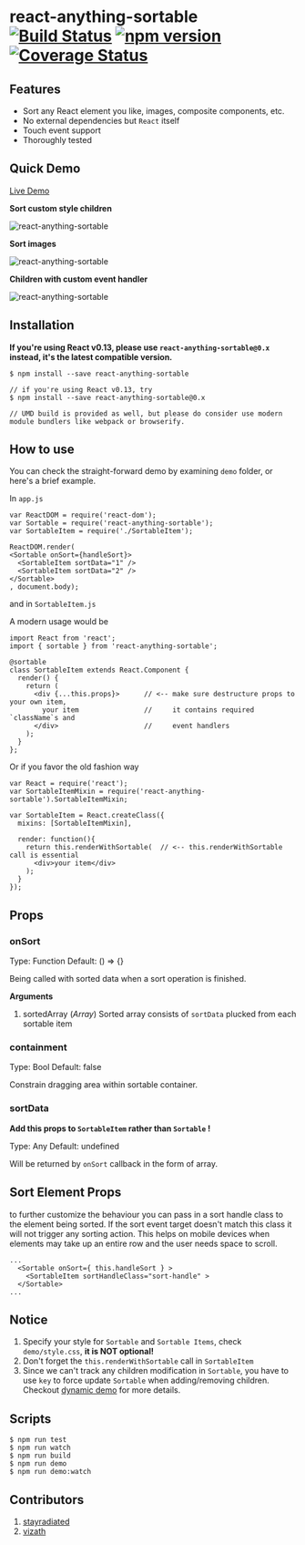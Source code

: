 # react-anything-sortable [![Build Status](https://travis-ci.org/jasonslyvia/react-anything-sortable.svg)](https://travis-ci.org/jasonslyvia/react-anything-sortable) [![npm version](https://badge.fury.io/js/react-anything-sortable.svg)](http://badge.fury.io/js/react-anything-sortable) [![Coverage Status](https://coveralls.io/repos/jasonslyvia/react-anything-sortable/badge.svg?branch=master&service=github)](https://coveralls.io/github/jasonslyvia/react-anything-sortable?branch=master)

## Features

 - Sort any React element you like, images, composite components, etc.
 - No external dependencies but `React` itself
 - Touch event support
 - Thoroughly tested

## Quick Demo

[Live Demo](http://jasonslyvia.github.io/react-anything-sortable/demo/index.html)

**Sort custom style children**

![react-anything-sortable](http://ww4.sinaimg.cn/large/831e9385gw1equswkpcfag209p02sgn5.gif)

**Sort images**

![react-anything-sortable](http://ww3.sinaimg.cn/mw690/831e9385gw1equstgvfmzg20a50360va.gif)

**Children with custom event handler**

![react-anything-sortable](http://ww4.sinaimg.cn/large/831e9385gw1eqy459cieqg20au02s0t4.gif)

## Installation

**If you're using React v0.13, please use `react-anything-sortable@0.x` instead, it's the latest compatible version.**

```
$ npm install --save react-anything-sortable

// if you're using React v0.13, try
$ npm install --save react-anything-sortable@0.x

// UMD build is provided as well, but please do consider use modern module bundlers like webpack or browserify.
```

## How to use

You can check the straight-forward demo by examining `demo` folder, or here's a brief example.

In `app.js`

````
var ReactDOM = require('react-dom');
var Sortable = require('react-anything-sortable');
var SortableItem = require('./SortableItem');

ReactDOM.render(
<Sortable onSort={handleSort}>
  <SortableItem sortData="1" />
  <SortableItem sortData="2" />
</Sortable>
, document.body);
````

and in `SortableItem.js`

A modern usage would be

```
import React from 'react';
import { sortable } from 'react-anything-sortable';

@sortable
class SortableItem extends React.Component {
  render() {
    return (
      <div {...this.props}>      // <-- make sure destructure props to your own item,
        your item                //     it contains required `className`s and
      </div>                     //     event handlers
    );
  }
};
```

Or if you favor the old fashion way

````
var React = require('react');
var SortableItemMixin = require('react-anything-sortable').SortableItemMixin;

var SortableItem = React.createClass({
  mixins: [SortableItemMixin],

  render: function(){
    return this.renderWithSortable(  // <-- this.renderWithSortable call is essential
      <div>your item</div>
    );
  }
});
````

## Props

### onSort

Type: Function Default: () => {}

Being called with sorted data when a sort operation is finished.

**Arguments**

 1. sortedArray (*Array*) Sorted array consists of `sortData` plucked from each sortable item

### containment

Type: Bool Default: false

Constrain dragging area within sortable container.

### sortData

**Add this props to `SortableItem` rather than `Sortable` !**

Type: Any Default: undefined

Will be returned by `onSort` callback in the form of array.

## Sort Element Props
to further customize the behaviour you can pass in a sort handle class to the element being sorted. If the sort event target doesn't match this class it will not trigger any sorting action. 
This helps on mobile devices when elements may take up an entire row and the user needs space to scroll.
```
...
  <Sortable onSort={ this.handleSort } >
    <SortableItem sortHandleClass="sort-handle" >
  </Sortable>
...
```


## Notice

1. Specify your style for `Sortable` and `Sortable Items`, check `demo/style.css`, **it is NOT optional!**
2. Don't forget the `this.renderWithSortable` call in `SortableItem`
3. Since we can't track any children modification in `Sortable`, you have to use `key` to force update `Sortable` when adding/removing children. Checkout [dynamic demo](http://jasonslyvia.github.io/react-anything-sortable/demo/index.html) for more details.


## Scripts

```
$ npm run test
$ npm run watch
$ npm run build
$ npm run demo
$ npm run demo:watch
```


## Contributors

1. [stayradiated](https://github.com/stayradiated)
2. [vizath](https://github.com/vizath)
